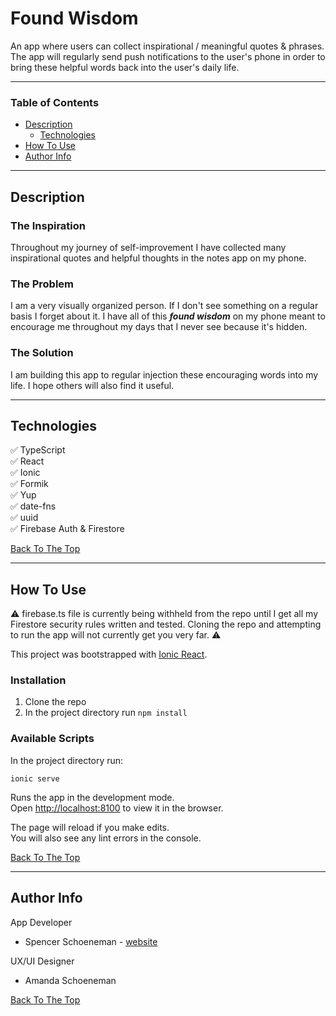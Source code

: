 # Found Wisdom

An app where users can collect inspirational / meaningful quotes & phrases. The app will regularly send push notifications to the user's phone in order to bring these helpful words back into the user's daily life.

---

### Table of Contents

- [Description](#description)
  - [Technologies](#technologies)
- [How To Use](#how-to-use)
- [Author Info](#author-info)

---

## Description

### The Inspiration

Throughout my journey of self-improvement I have collected many inspirational quotes and helpful thoughts in the notes app on my phone.

### The Problem

I am a very visually organized person. If I don't see something on a regular basis I forget about it. I have all of this _**found wisdom**_ on my phone meant to encourage me throughout my days that I never see because it's hidden.

### The Solution

I am building this app to regular injection these encouraging words into my life. I hope others will also find it useful.

---

## Technologies

✅ TypeScript </br>
✅ React </br>
✅ Ionic </br>
✅ Formik </br>
✅ Yup </br>
✅ date-fns </br>
✅ uuid </br>
✅ Firebase Auth & Firestore </br>

[Back To The Top](#found-wisdom)

---

## How To Use

⚠️ firebase.ts file is currently being withheld from the repo until I get all my Firestore security rules written and tested. Cloning the repo and attempting to run the app will not currently get you very far. ⚠️

This project was bootstrapped with [Ionic React](https://ionicframework.com/react).

### Installation

1. Clone the repo
2. In the project directory run `npm install`

### Available Scripts

In the project directory run:

`ionic serve`

Runs the app in the development mode.\
Open [http://localhost:8100](http://localhost:8100) to view it in the browser.

The page will reload if you make edits.\
You will also see any lint errors in the console.

[Back To The Top](#found-wisdom)

---

## Author Info

App Developer

- Spencer Schoeneman - [website](https://inthekeyofrhythm.com)

UX/UI Designer

- Amanda Schoeneman

[Back To The Top](#found-wisdom)
